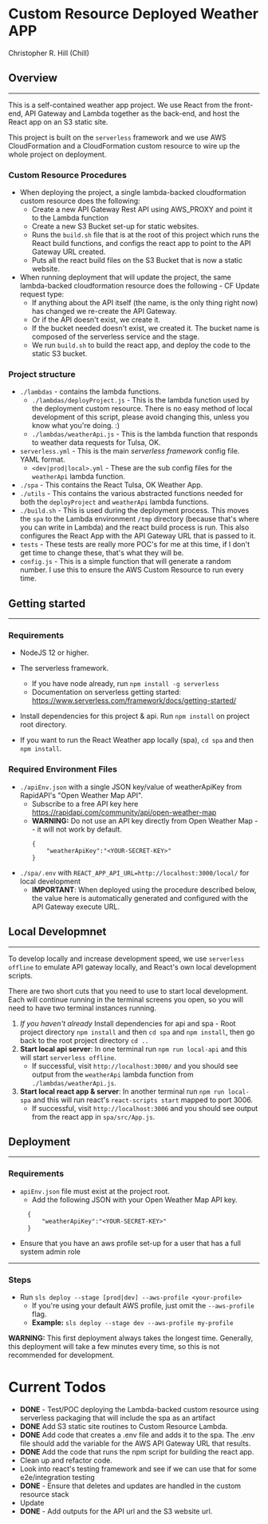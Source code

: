 # Custom Resource Deployed Weather APP
Christopher R. Hill (Chill)
## Overview
---
This is a self-contained weather app project.  We use React from the front-end, API Gateway and Lambda together as the back-end, and host the React app on an S3 static site.

This project is built on the `serverless` framework and we use AWS CloudFormation and a CloudFormation custom resource to wire up the whole project on deployment. 

### Custom Resource Procedures

* When deploying the project, a single lambda-backed cloudformation custom resource does the following:
    * Create a new API Gateway Rest API using AWS_PROXY and point it to the Lambda function
    * Create a new S3 Bucket set-up for static websites. 
    * Runs the `build.sh` file that is at the root of this project which runs the React build functions, and configs the react app to point to the API Gateway URL created.
    * Puts all the react build files on the S3 Bucket that is now a static website.
* When running deployment that will update the project, the same lambda-backed cloudformation resource does the following - CF Update request type:
  * If anything about the API itself (the name, is the only thing right now) has changed we re-create the API Gateway. 
  * Or if the API doesn't exist, we create it. 
  * If the bucket needed doesn't exist, we created it.  The bucket name is composed of the serverless service and the stage.  
  * We run `build.sh` to build the react app, and deploy the code to the static S3 bucket. 

### Project structure
* `./lambdas` - contains the lambda functions.
  * `./lambdas/deployProject.js` - This is the lambda function used by the deployment custom resource. There is no easy method of local development of this script, please avoid changing this, unless you know what you're doing. :) 
  * `./lambdas/weatherApi.js` - This is the lambda function that responds to weather data requests for Tulsa, OK. 
* `serverless.yml` - This is the main *serverless framework* config file. YAML format.
  * `<dev|prod|local>.yml` - These are the sub config files for the `weatherApi` lambda function.  
* `./spa` - This contains the React Tulsa, OK Weather App.  
* `./utils` - This contains the various abstracted functions needed for both the `deployProject` and `weatherApi` lambda functions. 
* `./build.sh` - This is used during the deployment process.  This moves the `spa` to the Lambda environment `/tmp` directory (because that's where you can write in Lambda) and the react build process is run.  This also configures the React App with the API Gateway URL that is passed to it.  
* `tests` - These tests are really more POC's for me at this time, if I don't get time to change these, that's what they will be. 
* `config.js` - This is a simple function that will generate a random number.  I use this to ensure the AWS Custom Resource to run every time. 

## Getting started
---
### Requirements 
* NodeJS 12 or higher. 
* The serverless framework.

  * If you have node already, run `npm install -g serverless`
  * Documentation on serverless getting started: https://www.serverless.com/framework/docs/getting-started/

* Install dependencies for this project & api. Run `npm install` on project root directory.
* If you want to run the React Weather app locally (spa), `cd spa` and then `npm install`.

### Required Environment Files
* `./apiEnv.json` with a single JSON key/value of weatherApiKey from RapidAPI's "Open Weather Map API". 
  * Subscribe to a free API key here https://rapidapi.com/community/api/open-weather-map
  * **WARNING:** Do not use an API key directly from Open Weather Map -- it will not work by default. 
    ```
    {
        "weatherApiKey":"<YOUR-SECRET-KEY>"
    }
    ``` 
* `./spa/.env` with `REACT_APP_API_URL=http://localhost:3000/local/` for local development
    * **IMPORTANT**: When deployed using the procedure described below, the value here is automatically generated and configured with the API Gateway execute URL. 

## Local Developmnet 
---
To develop locally and increase development speed, we use `serverless offline` to emulate API gateway locally, and React's own local development scripts. 

There are two short cuts that you need to use to start local development.  Each will continue running in the terminal screens you open, so you will need to have two terminal instances running.
1. *If you haven't already* Install dependencies for api and spa - Root project directory `npm install` and then `cd spa` and `npm install`, then go back to the root project directory `cd ..`
2. **Start local api server**: In one terminal run `npm run local-api` and this will start `serverless offline`. 
    * If successful, visit `http://localhost:3000/` and you should see output from the `weatherApi` lambda function from `./lambdas/weatherApi.js`. 
3. **Start local react app & server**: In another terminal run `npm run local-spa` and this will run react's `react-scripts start` mapped to port 3006.  
    * If successful, visit `http://localhost:3006` and you should see output from the react app in `spa/src/App.js`. 

## Deployment
---
### Requirements
* `apiEnv.json` file must exist at the project root. 
  * Add the following JSON with your Open Weather Map API key. 
  ```
    {
        "weatherApiKey":"<YOUR-SECRET-KEY>"
    }
  ```  
* Ensure that you have an aws profile set-up for a user that has a full system admin role
---

### Steps 
* Run `sls deploy --stage [prod|dev] --aws-profile <your-profile>`
  * If you're using your default AWS profile, just omit the `--aws-profile` flag.
  * **Example:** `sls deploy --stage dev --aws-profile my-profile`

**WARNING:** This first deployment always takes the longest time.  Generally, this deployment will take a few minutes every time, so this is not recommended for development.


# Current Todos
* **DONE** - Test/POC deploying the Lambda-backed custom resource using serverless packaging that will include the spa as an artifact
* **DONE** Add S3 static site routines to Custom Resource Lambda. 
* **DONE** Add code that creates a .env file and adds it to the spa.  The .env file should add the variable for the AWS API Gateway URL that results.  
* **DONE** Add the code that runs the npm script for building the react app.
* Clean up and refactor code. 
* Look into react's testing framework and see if we can use that for some e2e/integration testing
* **DONE** - Ensure that deletes and updates are handled in the custom resource stack
* Update 
* **DONE** - Add outputs for the API url and the S3 website url. 